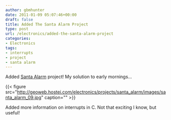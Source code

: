 ```yaml
---
author: gbmhunter
date: 2011-01-09 05:07:46+00:00
draft: false
title: Added The Santa Alarm Project
type: post
url: /electronics/added-the-santa-alarm-project
categories:
- Electronics
tags:
- interrupts
- project
- santa alarm
---
```


Added [Santa Alarm](http://blog.mbedded.ninja/electronics/projects/santa-alarm) project! My solution to early mornings...


{{< figure src="http://geoweb.hostei.com/electronics/projects/santa_alarm/images/santa_alarm_09.jpg" caption=""  >}}

Added more information on interrupts in C. Not that exciting I know, but useful!

